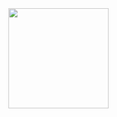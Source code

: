 <a href="https://open.spotify.com/track/48trMlPoEPA4g3YtlKooav?si=c10a6197fcb44ed5">
  <img src="https://i.scdn.co/image/ab67616d0000b27375034c51fcd5e030ef8b71f9" width="200" height="200">
</a>
